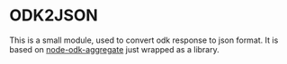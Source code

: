 ODK2JSON
=============

This is a small module, used to convert odk response to json format. It is based on [node-odk-aggregate](https://github.com/gmaclennan/node-odk-aggregate) just wrapped as a library.
